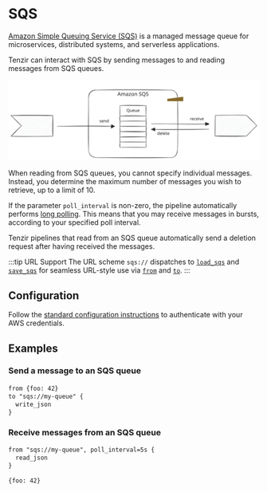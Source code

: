 # SQS

[Amazon Simple Queuing Service (SQS)](https://aws.amazon.com/sqs/) is a managed
message queue for microservices, distributed systems, and serverless
applications.

Tenzir can interact with SQS by sending messages to and reading messages from
SQS queues.

![SQS](sqs.svg)

When reading from SQS queues, you cannot specify individual messages. Instead,
you determine the maximum number of messages you wish to retrieve, up to a limit
of 10.

If the parameter `poll_interval` is non-zero, the pipeline automatically
performs [long
polling](https://docs.aws.amazon.com/AWSSimpleQueueService/latest/SQSDeveloperGuide/sqs-short-and-long-polling.html).
This means that you may receive messages in bursts, according to your specified
poll interval.

Tenzir pipelines that read from an SQS queue automatically send a deletion
request after having received the messages.

:::tip URL Support
The URL scheme `sqs://` dispatches to
[`load_sqs`](../../../tql2/operators/load_sqs.md) and
[`save_sqs`](../../../tql2/operators/save_sqs.md) for seamless URL-style use via
[`from`](../../../tql2/operators/from.md) and
[`to`](../../../tql2/operators/to.md).
:::

## Configuration

Follow the [standard configuration instructions](../README.md) to authenticate
with your AWS credentials.

## Examples

### Send a message to an SQS queue

```tql
from {foo: 42}
to "sqs://my-queue" {
  write_json
}
```

### Receive messages from an SQS queue

```tql
from "sqs://my-queue", poll_interval=5s {
  read_json
}
```

```tql
{foo: 42}
```

